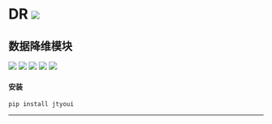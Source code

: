 # **DR** [![](https://gitee.com/tyoui/logo/raw/master/logo/photolog.png)][1]

## 数据降维模块
[![](https://img.shields.io/badge/个人网站-jtyoui-yellow.com.svg)][1]
[![](https://img.shields.io/badge/Python-3.7-green.svg)]()
[![](https://img.shields.io/badge/BlogWeb-Tyoui-bule.svg)][1]
[![](https://img.shields.io/badge/Email-jtyoui@qq.com-red.svg)]()
[![](https://img.shields.io/badge/降维-DR-black.svg)]()


#### 安装
    pip install jtyoui

***
[1]: https://blog.jtyoui.com